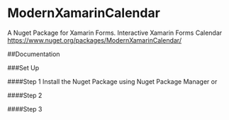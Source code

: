# ModernXamarinCalendar
A Nuget Package for Xamarin Forms. Interactive Xamarin Forms Calendar
<a href="https://www.nuget.org/packages/ModernXamarinCalendar/">https://www.nuget.org/packages/ModernXamarinCalendar/</a>

##Documentation

###Set Up

####Step 1
  Install the Nuget Package using Nuget Package Manager or 

####Step 2

####Step 3
